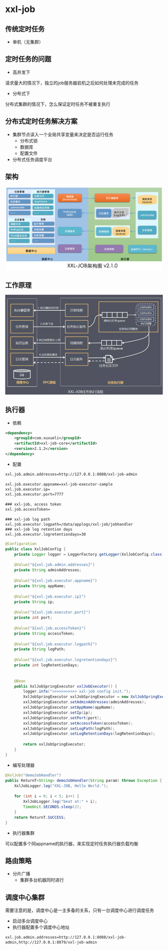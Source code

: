 # xxl-job

## 传统定时任务

- 单机（无集群）

## 定时任务的问题

- 高并发下

请求量大的情况下，独立的job服务器宕机之后如何处理未完成的任务

- 分布式下

分布式集群的情况下，怎么保证定时任务不被重复执行

## 分布式定时任务解决方案

- 集群节点读入一个全局共享变量来决定是否运行任务
  - 分布式锁
  - 数据库
  - 配置文件
- 分布式任务调度平台

## 架构

![202031144254](/assets/202031144254.png)

## 工作原理

![批注 2020-03-01 153716](/assets/批注%202020-03-01%20153716.png)

## 执行器

- 依赖

```xml
<dependency>
    <groupId>com.xuxueli</groupId>
    <artifactId>xxl-job-core</artifactId>
    <version>2.1.2</version>
</dependency>
```

- 配置

```properties
xxl.job.admin.addresses=http://127.0.0.1:8080/xxl-job-admin

xxl.job.executor.appname=xxl-job-executor-sample
xxl.job.executor.ip=
xxl.job.executor.port=7777

### xxl-job, access token
xxl.job.accessToken=

### xxl-job log path
xxl.job.executor.logpath=/data/applogs/xxl-job/jobhandler
### xxl-job log retention days
xxl.job.executor.logretentiondays=30
```

```java
@Configuration
public class XxlJobConfig {
    private Logger logger = LoggerFactory.getLogger(XxlJobConfig.class);

    @Value("${xxl.job.admin.addresses}")
    private String adminAddresses;

    @Value("${xxl.job.executor.appname}")
    private String appName;

    @Value("${xxl.job.executor.ip}")
    private String ip;

    @Value("${xxl.job.executor.port}")
    private int port;

    @Value("${xxl.job.accessToken}")
    private String accessToken;

    @Value("${xxl.job.executor.logpath}")
    private String logPath;

    @Value("${xxl.job.executor.logretentiondays}")
    private int logRetentionDays;


    @Bean
    public XxlJobSpringExecutor xxlJobExecutor() {
        logger.info(">>>>>>>>>>> xxl-job config init.");
        XxlJobSpringExecutor xxlJobSpringExecutor = new XxlJobSpringExecutor();
        xxlJobSpringExecutor.setAdminAddresses(adminAddresses);
        xxlJobSpringExecutor.setAppName(appName);
        xxlJobSpringExecutor.setIp(ip);
        xxlJobSpringExecutor.setPort(port);
        xxlJobSpringExecutor.setAccessToken(accessToken);
        xxlJobSpringExecutor.setLogPath(logPath);
        xxlJobSpringExecutor.setLogRetentionDays(logRetentionDays);

        return xxlJobSpringExecutor;
    }
}
```

- 编写处理器

```java
@XxlJob("demoJobHandler")
public ReturnT<String> demoJobHandler(String param) throws Exception {
    XxlJobLogger.log("XXL-JOB, Hello World.");

    for (int i = 0; i < 5; i++) {
        XxlJobLogger.log("beat at:" + i);
        TimeUnit.SECONDS.sleep(2);
    }
    return ReturnT.SUCCESS;
}
```

- 执行器集群

可以配置多个同appname的执行器，来实现定时任务执行器负载均衡

## 路由策略

- 分片广播
  - 集群多台机器同时进行

## 调度中心集群

需要注意的是，调度中心是一主多备的关系，只有一台调度中心进行调度任务

- 启动多台调度中心
- 执行器配置多个调度中心地址

```properties
xxl.job.admin.addresses=http://127.0.0.1:8080/xxl-job-admin,http://127.0.0.1:8079/xxl-job-admin
```